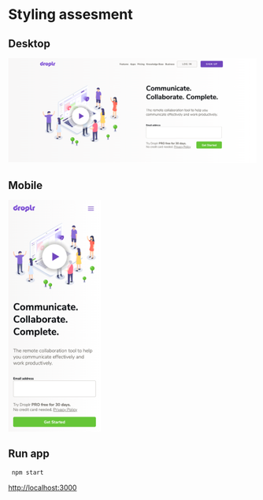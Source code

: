 # Styling assesment

## Desktop

![alt text](./demo/desktop.png 'Title')

## Mobile

<img src="./demo/mobile.png" alt="drawing" width="188"/>

## Run app

```sh
 npm start
```

<http://localhost:3000>
